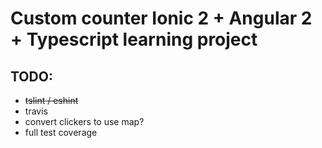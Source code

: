 # Custom counter Ionic 2 + Angular 2 + Typescript learning project

## TODO:
* ~~tslint / eshint~~
* travis
* convert clickers to use map?
* full test coverage